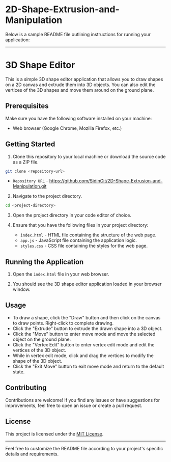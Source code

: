 # 2D-Shape-Extrusion-and-Manipulation

Below is a sample README file outlining instructions for running your application:

---

# 3D Shape Editor

This is a simple 3D shape editor application that allows you to draw shapes on a 2D canvas and extrude them into 3D objects. You can also edit the vertices of the 3D shapes and move them around on the ground plane.

## Prerequisites

Make sure you have the following software installed on your machine:

- Web browser (Google Chrome, Mozilla Firefox, etc.)

## Getting Started

1. Clone this repository to your local machine or download the source code as a ZIP file.

```bash
git clone <repository-url>
```
  - `Repository URL` - https://github.com/SidinGit/2D-Shape-Extrusion-and-Manipulation.git

2. Navigate to the project directory.

```bash
cd <project-directory>
```

3. Open the project directory in your code editor of choice.

4. Ensure that you have the following files in your project directory:

   - `index.html` - HTML file containing the structure of the web page.
   - `app.js` - JavaScript file containing the application logic.
   - `styles.css` - CSS file containing the styles for the web page.

## Running the Application

1. Open the `index.html` file in your web browser.

2. You should see the 3D shape editor application loaded in your browser window.

## Usage

- To draw a shape, click the "Draw" button and then click on the canvas to draw points. Right-click to complete drawing.
- Click the "Extrude" button to extrude the drawn shape into a 3D object.
- Click the "Move" button to enter move mode and move the selected object on the ground plane.
- Click the "Vertex Edit" button to enter vertex edit mode and edit the vertices of the 3D object.
- While in vertex edit mode, click and drag the vertices to modify the shape of the 3D object.
- Click the "Exit Move" button to exit move mode and return to the default state.

## Contributing

Contributions are welcome! If you find any issues or have suggestions for improvements, feel free to open an issue or create a pull request.

## License

This project is licensed under the [MIT License](LICENSE).

---

Feel free to customize the README file according to your project's specific details and requirements.
